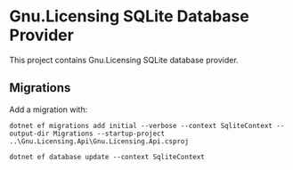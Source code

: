 ﻿# Gnu.Licensing SQLite Database Provider

This project contains Gnu.Licensing SQLite database provider.

## Migrations

Add a migration with:

```
dotnet ef migrations add initial --verbose --context SqliteContext --output-dir Migrations --startup-project ..\Gnu.Licensing.Api\Gnu.Licensing.Api.csproj

dotnet ef database update --context SqliteContext
```
